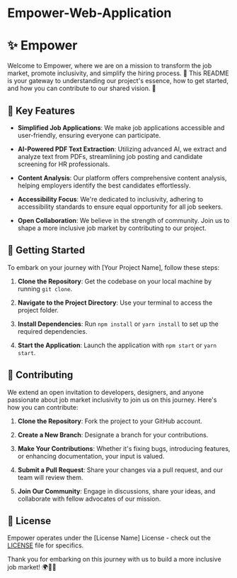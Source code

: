 # Empower-Web-Application

# ✨ Empower

Welcome to Empower, where we are on a mission to transform the job market, promote inclusivity, and simplify the hiring process. 🌟 This README is your gateway to understanding our project's essence, how to get started, and how you can contribute to our shared vision. 🚀

## 🌟 Key Features

- **Simplified Job Applications**: We make job applications accessible and user-friendly, ensuring everyone can participate.

- **AI-Powered PDF Text Extraction**: Utilizing advanced AI, we extract and analyze text from PDFs, streamlining job posting and candidate screening for HR professionals.

- **Content Analysis**: Our platform offers comprehensive content analysis, helping employers identify the best candidates effortlessly.

- **Accessibility Focus**: We're dedicated to inclusivity, adhering to accessibility standards to ensure equal opportunity for all job seekers.

- **Open Collaboration**: We believe in the strength of community. Join us to shape a more inclusive job market by contributing to our project.

## 🚀 Getting Started

To embark on your journey with [Your Project Name], follow these steps:

1. **Clone the Repository**: Get the codebase on your local machine by running `git clone`.

2. **Navigate to the Project Directory**: Use your terminal to access the project folder.

3. **Install Dependencies**: Run `npm install` or `yarn install` to set up the required dependencies.

4. **Start the Application**: Launch the application with `npm start` or `yarn start`.


## 🙌 Contributing

We extend an open invitation to developers, designers, and anyone passionate about job market inclusivity to join us on this journey. Here's how you can contribute:

1. **Clone the Repository**: Fork the project to your GitHub account.

2. **Create a New Branch**: Designate a branch for your contributions.

3. **Make Your Contributions**: Whether it's fixing bugs, introducing features, or enhancing documentation, your input is valued.

4. **Submit a Pull Request**: Share your changes via a pull request, and our team will review them.

5. **Join Our Community**: Engage in discussions, share your ideas, and collaborate with fellow advocates of our mission.

## 📜 License

Empower operates under the [License Name] License - check out the [LICENSE](LICENSE) file for specifics.

Thank you for embarking on this journey with us to build a more inclusive job market! 🌍💼🤝